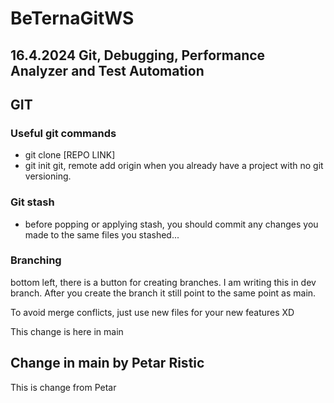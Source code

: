 # BeTernaGitWS

## 16.4.2024  Git, Debugging, Performance Analyzer and Test Automation

## GIT

### Useful git commands

- git clone [REPO LINK]
- git init git, remote add origin when you already have a project with no git versioning.

### Git stash
- before popping or applying stash, you should commit any changes you made to the same files you stashed...



### Branching 

bottom left, there is a button for creating branches. I am writing this in dev branch.
After you create the branch it still point to the same point as main.

To avoid merge conflicts, just use new files for your new features XD

This change is here in main

## Change in main by Petar Ristic
This is change from Petar 



